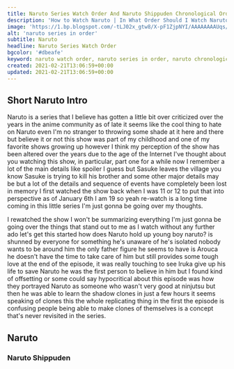 ```yaml
---
title: Naruto Series Watch Order And Naruto Shippuden Chronological Order
description: 'How to Watch Naruto | In What Order Should I Watch Naruto | Naruto Series Watch Order |  Naruto Series | Naruto Chronological Order'
image: 'https://1.bp.blogspot.com/-tLJ02x_gtw8/X-pF1ZjpNYI/AAAAAAAAUqs/JN-COI04hyoZUFr6NcMflaCPQyC9IXOvgCLcBGAsYHQ/w437-h640/naruto%2Bseries%2Bin%2Border.webp'
alt: 'naruto series in order'
subtitle: Naruto
headline: Naruto Series Watch Order
bgcolor: '#dbeafe'
keyword: naruto watch order, naruto series in order, naruto chronological order, naruto order to watch, naruto series in chronological order, naruto series order, naruto chronological order to watch
created: 2021-02-21T13:06:59+00:00
updated: 2021-02-21T13:06:59+00:00	
---
```

## Short Naruto Intro

<p>
Naruto is a series that I believe has gotten a little bit over criticized over the years in the anime community as of late it seems like the cool thing to hate on Naruto even I'm no stranger to throwing some shade at it here and there but believe it or not this show was part of my childhood and one of my favorite shows growing up however I think my perception of the show has been altered over the years due to the age of the Internet I've thought about you watching this show, in particular, part one for a while now I remember a lot of the main details like spoiler I guess but Sasuke leaves the village you know Sasuke is trying to kill his brother and some other major details may be but a lot of the details and sequence of events have completely been lost in memory I first watched the show back when I was 11 or 12 to put that into perspective as of January 6th I am 19 so yeah re-watch is a long time coming in this little series I'm just gonna be going over my thoughts.</p>
<p>
 I rewatched the show I won't be summarizing everything I'm just gonna be going over the things that stand out to me as I watch without any further ado let's get this started how does Naruto hold up young boy naruto? is shunned by everyone for something he's unaware of he's isolated nobody wants to be around him the only father figure he seems to have is Arouca he doesn't have the time to take care of him but still provides some tough love at the end of the episode, it was really touching to see Iruka give up his life to save Naruto he was the first person to believe in him but I found kind of offsetting or some could say hypocritical about this episode was how they portrayed Naruto as someone who wasn't very good at ninjutsu but then he was able to learn the shadow clones in just a few hours it seems speaking of clones this the whole replicating thing in the first the episode is confusing people being able to make clones of themselves is a concept that's never revisited in the series.</p>

## Naruto

<client-only>
<card-color :text='[
   "Episodes 1-5",
   "Find the Four-Leaf Red Clover! OVA",
   "Episodes 6-19",
   "Naruto: The Cross Roads. OVA",
   "Episodes 20-101",
   "Mission: Protect the Waterfall Village! OVA",
   "Naruto the Movie: Ninja Clash in the Land of Snow",
   "Episodes 102-160",
   "Naruto the Movie: The Legend of the Stone of Gelel",
   "Episodes 161-196",
   "Naruto the Movie: Guardians of the Crescent Moon Kingdom",
   "Episodes 197-220"
]'></card-color>
</client-only>

### Naruto Shippuden

<client-only>
<card-color :ind='13' :text='[
	"Episodes 1-32",
	"Naruto Shippuden the Movie",
	"Episodes 32-71",
	"Naruto Shippuden the Movie: Bonds",
	"Episodes 72-126",
	"Naruto Shippuden the Movie: The Will of Fire",
	"Episodes 127-143",
	"Naruto Shippuden the Movie: The Lost Tower",
	"Episodes 144 - 196",
	"Naruto the Movie: Blood Prison",
	"Episodes 197-219",
	"Chunin Exam on Fire! Naruto vs. Konohamaru! OVA",
	"Episodes 220 - 251",
	"Road to Ninja: Naruto the Movie",
	"Episodes 252-483",
	"Read Kakashi Hiden: Lightning in the Icy Sky! Manga",
	"Episodes 489-493",
	"The Last: Naruto the Movie",
	"Read Sakura Hidden: Thoughts of Love, Riding Upon a Spring Breeze! Manga",
	"Episodes 494-500",
	"Read Gaara Hiden: A Sandstorm Mirage! Manga",
	"Read Akatsuki Hiden: Evil Flowers in Full Bloom! Manga",
	"Episodes 484-488",
	"The Day Naruto Became Hokage OVA"
]'></card-color>
</client-only>